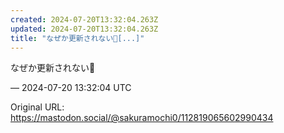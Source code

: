 ```yaml
---
created: 2024-07-20T13:32:04.263Z
updated: 2024-07-20T13:32:04.263Z
title: "なぜか更新されない🥲[...]"
---
```


<p>なぜか更新されない🥲</p>

&mdash; 2024-07-20 13:32:04 UTC

Original URL: https://mastodon.social/@sakuramochi0/112819065602990434

